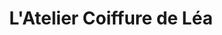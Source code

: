 ---
title: "L'Atelier Coiffure de Léa"
url: /berentzwiller/latelier-coiffure-de-lea/
shop: coiffeur
---